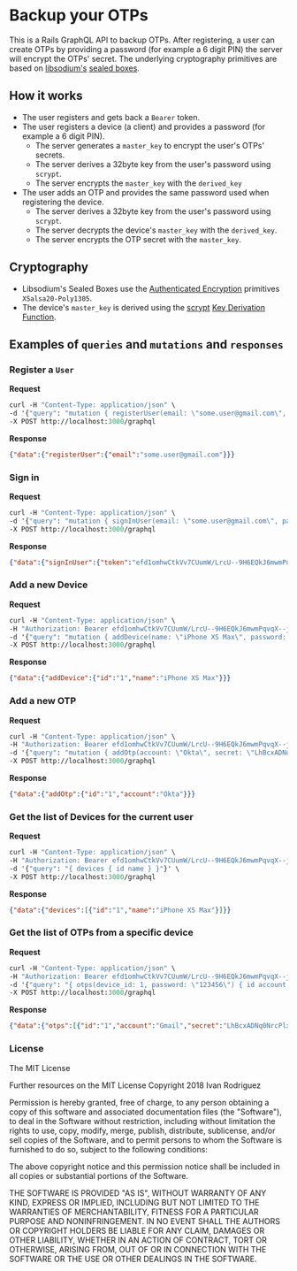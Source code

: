 # Backup your OTPs

This is a Rails GraphQL API to backup OTPs. After registering, a user can create OTPs by providing a password (for example a 6 digit PIN) the server will encrypt the OTPs' secret. The underlying cryptography primitives are based on [libsodium's](https://download.libsodium.org/doc/) [sealed boxes](https://download.libsodium.org/doc/public-key_cryptography/sealed_boxes).

## How it works
- The user registers and gets back a `Bearer` token.
- The user registers a device (a client) and provides a password (for example a 6 digit PIN).
	- The server generates a `master_key` to encrypt the user's OTPs' secrets.
	- The server derives a 32byte key from the user's password using `scrypt`.
	- The server encrypts the `master_key` with the `derived_key`
- The user adds an OTP and provides the same password used when registering the device.
	- The server derives a 32byte key from the user's password using `scrypt`.
	- The server decrypts the device's `master_key` with the `derived_key`.
	- The server encrypts the OTP secret with the `master_key`.

## Cryptography
- Libsodium's Sealed Boxes use the [Authenticated Encryption](https://en.wikipedia.org/wiki/Authenticated_encryption) primitives `XSalsa20-Poly1305`.
- The device's `master_key` is derived using the [scrypt](https://en.wikipedia.org/wiki/Scrypt) [Key Derivation Function](https://en.wikipedia.org/wiki/Key_derivation_function).

## Examples of `queries` and `mutations` and `responses`

### Register a `User`

**Request**
```graphql
curl -H "Content-Type: application/json" \
-d '{"query": "mutation { registerUser(email: \"some.user@gmail.com\", password: \"s3cr37!p4ssw0r\") { email } }"}' \
-X POST http://localhost:3000/graphql
```

**Response**
```json
{"data":{"registerUser":{"email":"some.user@gmail.com"}}}
```

### Sign in

**Request**
```graphql
curl -H "Content-Type: application/json" \
-d '{"query": "mutation { signInUser(email: \"some.user@gmail.com\", password: \"s3cr37!p4ssw0r\") { token user { email } } }"}' \
-X POST http://localhost:3000/graphql
```

**Response**
```json
{"data":{"signInUser":{"token":"efd1omhwCtkVv7CUumW/LrcU--9H6EQkJ6mwmPqvqX--jyD13UTP0hKvZ6ZCvBun9A==","user":{"email":"some.user@gmail.com"}}}}
```

### Add a new Device

**Request**
```graphql
curl -H "Content-Type: application/json" \
-H "Authorization: Bearer efd1omhwCtkVv7CUumW/LrcU--9H6EQkJ6mwmPqvqX--jyD13UTP0hKvZ6ZCvBun9A==" \
-d '{"query": "mutation { addDevice(name: \"iPhone XS Max\", password: \"123456\") { id name } }"}' \
-X POST http://localhost:3000/graphql
```

**Response**
```json
{"data":{"addDevice":{"id":"1","name":"iPhone XS Max"}}}
```

### Add a new OTP

**Request**
```graphql
curl -H "Content-Type: application/json" \
-H "Authorization: Bearer efd1omhwCtkVv7CUumW/LrcU--9H6EQkJ6mwmPqvqX--jyD13UTP0hKvZ6ZCvBun9A==" \
-d '{"query": "mutation { addOtp(account: \"Okta\", secret: \"LhBcxADNq0NrcPlxwP5skw\", device_id: 1, password: \"123456\") { id account } }"}' \
-X POST http://localhost:3000/graphql
```

**Response**
```json
{"data":{"addOtp":{"id":"1","account":"Okta"}}}
```

### Get the list of Devices for the current user

**Request**
```graphql
curl -H "Content-Type: application/json" \
-H "Authorization: Bearer efd1omhwCtkVv7CUumW/LrcU--9H6EQkJ6mwmPqvqX--jyD13UTP0hKvZ6ZCvBun9A==" \
-d '{"query": "{ devices { id name } }"}' \
-X POST http://localhost:3000/graphql
```

**Response**
```json
{"data":{"devices":[{"id":"1","name":"iPhone XS Max"}]}}
```

### Get the list of OTPs from a specific device

**Request**
```graphql
curl -H "Content-Type: application/json" \
-H "Authorization: Bearer efd1omhwCtkVv7CUumW/LrcU--9H6EQkJ6mwmPqvqX--jyD13UTP0hKvZ6ZCvBun9A==" \
-d '{"query": "{ otps(device_id: 1, password: \"123456\") { id account secret } }"}' \
-X POST http://localhost:3000/graphql
```

**Response**
```json
{"data":{"otps":[{"id":"1","account":"Gmail","secret":"LhBcxADNq0NrcPlxwP5skw"}]}}
```

### License

The MIT License

Further resources on the MIT License
Copyright 2018 Ivan Rodriguez

Permission is hereby granted, free of charge, to any person obtaining a copy of this software and associated documentation files (the "Software"), to deal in the Software without restriction, including without limitation the rights to use, copy, modify, merge, publish, distribute, sublicense, and/or sell copies of the Software, and to permit persons to whom the Software is furnished to do so, subject to the following conditions:

The above copyright notice and this permission notice shall be included in all copies or substantial portions of the Software.

THE SOFTWARE IS PROVIDED "AS IS", WITHOUT WARRANTY OF ANY KIND, EXPRESS OR IMPLIED, INCLUDING BUT NOT LIMITED TO THE WARRANTIES OF MERCHANTABILITY, FITNESS FOR A PARTICULAR PURPOSE AND NONINFRINGEMENT. IN NO EVENT SHALL THE AUTHORS OR COPYRIGHT HOLDERS BE LIABLE FOR ANY CLAIM, DAMAGES OR OTHER LIABILITY, WHETHER IN AN ACTION OF CONTRACT, TORT OR OTHERWISE, ARISING FROM, OUT OF OR IN CONNECTION WITH THE SOFTWARE OR THE USE OR OTHER DEALINGS IN THE SOFTWARE.